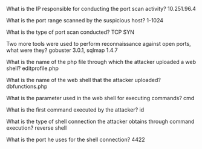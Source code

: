 What is the IP responsible for conducting the port scan activity?
10.251.96.4

What is the port range scanned by the suspicious host?
1-1024

What is the type of port scan conducted?
TCP SYN

Two more tools were used to perform reconnaissance against open ports, what were they?
gobuster 3.0.1, sqlmap 1.4.7

What is the name of the php file through which the attacker uploaded a web shell?
editprofile.php

What is the name of the web shell that the attacker uploaded?
dbfunctions.php

What is the parameter used in the web shell for executing commands?
cmd

What is the first command executed by the attacker?
id

What is the type of shell connection the attacker obtains through command execution?
reverse shell

What is the port he uses for the shell connection?
4422
